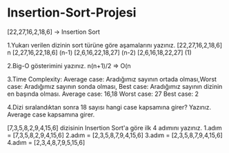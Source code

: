 # Insertion-Sort-Projesi
[22,27,16,2,18,6] -> Insertion Sort

1.Yukarı verilen dizinin sort türüne göre aşamalarını yazınız.
[22,27,16,2,18,6] n
[2,27,16,22,18,6] (n-1)
[2,6,16,22,18,27] (n-2)
[2,6,16,18,22,27] (1)

2.Big-O gösterimini yazınız.
n(n+1)/2 => O(n

3.Time Complexity: Average case: Aradığımız sayının ortada olması,Worst case: Aradığımız sayının sonda olması, Best case: Aradığımız sayının dizinin en başında olması.
Average case: 16,18
Worst case: 27
Best case: 2

4.Dizi sıralandıktan sonra 18 sayısı hangi case kapsamına girer? Yazınız.
Average case kapsamına girer.

[7,3,5,8,2,9,4,15,6] dizisinin Insertion Sort'a göre ilk 4 adımını yazınız.
1.adım = [7,3,5,8,2,9,4,15,6]
2.adım = [2,3,5,8,7,9,4,15,6]
3.adım = [2,3,5,8,7,9,4,15,6]
4.adım = [2,3,4,8,7,9,5,15,6]
